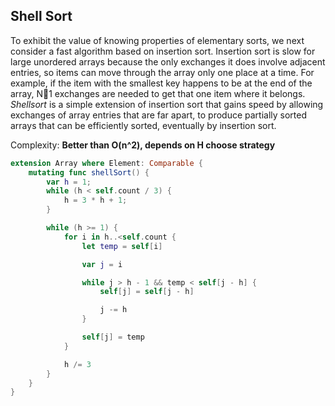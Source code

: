 ## Shell Sort

To exhibit the value of knowing properties of elementary sorts, we next consider a fast algorithm based on insertion sort. Insertion sort is slow for large unordered arrays because the only exchanges it does involve adjacent entries, so items can move through the array only one place at a time. For example, if the item with the smallest key happens to be at the end of the array, N􏰀1 exchanges are needed to get that one item where it belongs. _Shellsort_ is a simple extension of insertion sort that gains speed by allowing exchanges of array entries that are far apart, to produce partially sorted arrays that can be efficiently sorted, eventually by insertion sort.

Complexity: **Better than O(n^2), depends on H choose strategy** 

```swift
extension Array where Element: Comparable {
    mutating func shellSort() {
        var h = 1;
        while (h < self.count / 3) {
            h = 3 * h + 1;
        }

        while (h >= 1) {
            for i in h..<self.count {
                let temp = self[i]

                var j = i

                while j > h - 1 && temp < self[j - h] {
                    self[j] = self[j - h]

                    j -= h
                }

                self[j] = temp
            }

            h /= 3
        }
    }
}
```